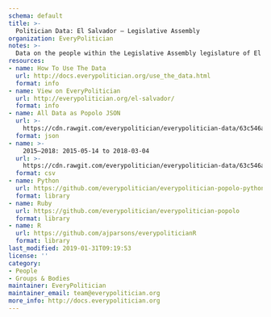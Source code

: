 ```yaml
---
schema: default
title: >-
  Politician Data: El Salvador — Legislative Assembly
organization: EveryPolitician
notes: >-
  Data on the people within the Legislative Assembly legislature of El Salvador.
resources:
- name: How To Use The Data
  url: http://docs.everypolitician.org/use_the_data.html
  format: info
- name: View on EveryPolitician
  url: http://everypolitician.org/el-salvador/
  format: info
- name: All Data as Popolo JSON
  url: >-
    https://cdn.rawgit.com/everypolitician/everypolitician-data/63c546a3a79ed66915a62551c24a187b483b5901/data/El_Salvador/Legislative_Assembly/ep-popolo-v1.0.json
  format: json
- name: >-
    2015–2018: 2015-05-14 to 2018-03-04
  url: >-
    https://cdn.rawgit.com/everypolitician/everypolitician-data/63c546a3a79ed66915a62551c24a187b483b5901/data/El_Salvador/Legislative_Assembly/term-2015.csv
  format: csv
- name: Python
  url: https://github.com/everypolitician/everypolitician-popolo-python
  format: library
- name: Ruby
  url: https://github.com/everypolitician/everypolitician-popolo
  format: library
- name: R
  url: https://github.com/ajparsons/everypoliticianR
  format: library
last_modified: 2019-01-31T09:19:53
license: ''
category:
- People
- Groups & Bodies
maintainer: EveryPolitician
maintainer_email: team@everypolitician.org
more_info: http://docs.everypolitician.org
---
```

